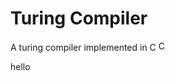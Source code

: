 # Turing Compiler
A turing compiler implemented in C <img src="https://github.com/user-attachments/assets/375d941d-ece7-4628-9101-319b57019266" alt="C_Logo" width="16" height="16">

hello
